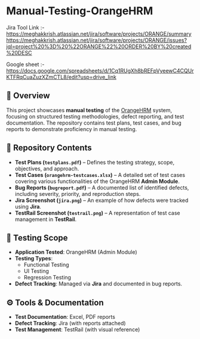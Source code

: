 # Manual-Testing-OrangeHRM

Jira Tool Link :- https://meghakkrish.atlassian.net/jira/software/projects/ORANGE/summary
https://meghakkrish.atlassian.net/jira/software/projects/ORANGE/issues?jql=project%20%3D%20%22ORANGE%22%20ORDER%20BY%20created%20DESC

Google sheet :- https://docs.google.com/spreadsheets/d/1Cq1RUgXh8bREFpVyeewC4CQUrKTFRqCuaZuzXZmCTL8/edit?usp=drive_link

## 📌 Overview
This project showcases **manual testing** of the [OrangeHRM](https://www.orangehrm.com/) system, focusing on structured testing methodologies, defect reporting, and test documentation. The repository contains test plans, test cases, and bug reports to demonstrate proficiency in manual testing.

## 📂 Repository Contents
- **Test Plans (`testplans.pdf`)** – Defines the testing strategy, scope, objectives, and approach.
- **Test Cases (`orangehrm-testcases.xlsx`)** – A detailed set of test cases covering various functionalities of the OrangeHRM **Admin Module**.
- **Bug Reports (`bugreport.pdf`)** – A documented list of identified defects, including severity, priority, and reproduction steps.
- **Jira Screenshot (`jira.png`)** – An example of how defects were tracked using **Jira**.
- **TestRail Screenshot (`testrail.png`)** – A representation of test case management in **TestRail**.

## 📝 Testing Scope
- **Application Tested**: OrangeHRM (Admin Module)
- **Testing Types**:  
  - Functional Testing  
  - UI Testing  
  - Regression Testing  
- **Defect Tracking**: Managed via **Jira** and documented in bug reports.

## ⚙️ Tools & Documentation
- **Test Documentation**: Excel, PDF reports  
- **Defect Tracking**: Jira (with reports attached)  
- **Test Management**: TestRail (with visual reference)  





